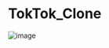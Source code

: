 # TokTok_Clone
![image](https://github.com/HarizahSyawal/TokTok_Clone/assets/37772347/26c35487-8ea3-49ca-946b-1f595aa98aff)
